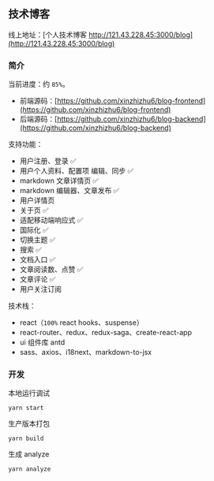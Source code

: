 ## 技术博客

线上地址：[个人技术博客 http://121.43.228.45:3000/blog](http://121.43.228.45:3000/blog)

### 简介

当前进度：约 `85%`。

- 前端源码：[https://github.com/xinzhizhu6/blog-frontend](https://github.com/xinzhizhu6/blog-frontend)
- 后端源码：[https://github.com/xinzhizhu6/blog-backend](https://github.com/xinzhizhu6/blog-backend)

支持功能：

- 用户注册、登录 ✅
- 用户个人资料、配置项 编辑、同步 ✅
- markdown 文章详情页 ✅
- markdown 编辑器、文章发布 ✅
- 用户详情页
- 关于页 ✅
- 适配移动端响应式 ✅
- 国际化 ✅
- 切换主题 ✅
- 搜索 ✅
- 文档入口 ✅
- 文章阅读数、点赞 ✅
- 文章评论 ✅
- 用户关注订阅

技术栈：

- react（`100%` react hooks、suspense）
- react-router、redux、redux-saga、create-react-app
- ui 组件库 antd
- sass、axios、i18next、markdown-to-jsx

### 开发

本地运行调试

```shell
yarn start
```

生产版本打包

```shell
yarn build
```

生成 analyze

```shell
yarn analyze
```

